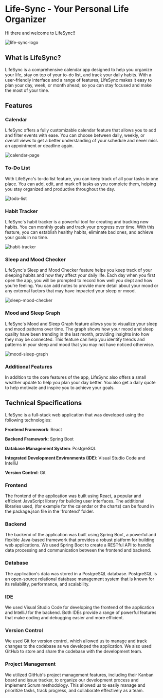 # Life-Sync - Your Personal Life Organizer



Hi there and welcome to LifeSync!!

![life-sync-logo](/media_files/life_sync_logo_small.png)

## What is LifeSync?

LifeSync is a comprehensive calendar app designed to help you organize your life, stay on top of your to-do list, and track your daily habits. With a user-friendly interface and a range of features, LifeSync makes it easy to plan your day, week, or month ahead, so you can stay focused and make the most of your time.

## Features

### Calendar
LifeSync offers a fully customizable calendar feature that allows you to add and filter events with ease. You can choose between daily, weekly, or overall views to get a better understanding of your schedule and never miss an appointment or deadline again.

![calendar-page](/media_files/calendar_page.png)

### To-Do List
With LifeSync's to-do list feature, you can keep track of all your tasks in one place. You can add, edit, and mark off tasks as you complete them, helping you stay organized and productive throughout the day.

![todo-list](/media_files/todo_list.png)

### Habit Tracker
LifeSync's habit tracker is a powerful tool for creating and tracking new habits. You can monthly goals and track your progress over time. With this feature, you can establish healthy habits, eliminate bad ones, and achieve your goals in no time.

![habit-tracker](/media_files/habit_tracker.png)

### Sleep and Mood Checker
LifeSync's Sleep and Mood Checker feature helps you keep track of your sleeping habits and how they affect your daily life. Each day when you first open the app, you will be prompted to record how well you slept and how you're feeling. You can add notes to provide more detail about your mood or any external factors that may have impacted your sleep or mood.

![sleep-mood-checker](/media_files/mood_checker.png)

### Mood and Sleep Graph
LifeSync's Mood and Sleep Graph feature allows you to visualize your sleep and mood patterns over time. The graph shows how your mood and sleep quality have been trending in the last month, providing insights into how they may be connected. This feature can help you identify trends and patterns in your sleep and mood that you may not have noticed otherwise.

![mood-sleep-graph](/media_files/mood_sleep_graph.png)

### Additional Features
In addition to the core features of the app, LifeSync also offers a small weather update to help you plan your day better. You also get a daily quote to help motivate and inspire you to achieve your goals.


## Technical Specifications
LifeSync is a full-stack web application that was developed using the following technologies:

**Frontend Framework**: React

**Backend Framework**: Spring Boot

**Database Management System**: PostgreSQL

**Integrated Development Environments (IDE)**: Visual Studio Code and IntelliJ

**Version Control**: Git

### Frontend
The frontend of the application was built using React, a popular and efficient JavaScript library for building user interfaces. The additional libraries used, (for example for the calendar or the charts) can be found in the package.json file in the 'frontend' folder.

### Backend
The backend of the application was built using Spring Boot, a powerful and flexible Java-based framework that provides a robust platform for building web applications. We used Spring Boot to create a RESTful API to handle data processing and communication between the frontend and backend.

### Database
The application's data was stored in a PostgreSQL database. PostgreSQL is an open-source relational database management system that is known for its reliability, performance, and scalability.

### IDE
We used Visual Studio Code for developing the frontend of the application and IntelliJ for the backend. Both IDEs provide a range of powerful features that make coding and debugging easier and more efficient.

### Version Control
We used Git for version control, which allowed us to manage and track changes to the codebase as we developed the application. We also used GitHub to store and share the codebase with the development team.

### Project Management
We utilized GitHub's project management features, including their Kanban board and issue tracker, to organize our development process and implement Scrum methodology. This allowed us to easily manage and prioritize tasks, track progress, and collaborate effectively as a team.
